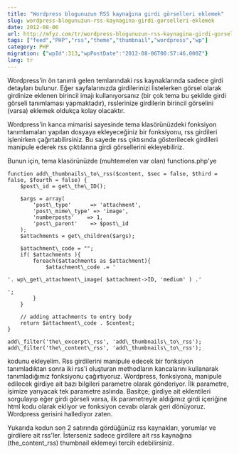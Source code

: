 ```yaml
---
title: "Wordpress blogunuzun RSS kaynağına girdi görselleri eklemek"
slug: wordpress-blogunuzun-rss-kaynagina-girdi-gorselleri-eklemek
date: 2012-08-06
url: http://mfyz.com/tr/wordpress-blogunuzun-rss-kaynagina-girdi-gorselleri-eklemek/
tags: ["feed","PHP","rss","theme","thumbnail","wordpress","wp"]
category: PHP
migration: {"wpId":313,"wpPostDate":"2012-08-06T00:57:46.000Z"}
lang: tr
---
```


Wordpress'in ön tanımlı gelen temlarındaki rss kaynaklarında sadece girdi detayları bulunur. Eğer sayfalarınızda girdilerinizi listelerken görsel olarak girdinize eklenen birincil imajı kullanıyorsanız (bir çok tema bu şekilde girdi görseli tanımlaması yapmaktadır), rsslerinize girdilerin birincil görselini (varsa) eklemek oldukça kolay olacaktır.

Wordpress'in kanca mimarisi sayesinde tema klasörünüzdeki fonksiyon tanımlamaları yapılan dosyaya ekleyeceğiniz bir fonksiyonu, rss girdileri işlenirken çağırtabilirsiniz. Bu sayede rss çıktısında gösterilecek girdileri manipule ederek rss çıktılarına girdi görsellerini ekleyebiliriz.

Bunun için, tema klasörünüzde (muhtemelen var olan) functions.php'ye

```
function add\_thumbnails\_to\_rss($content, $sec = false, $third = false, $fourth = false) {
    $post\_id = get\_the\_ID();

    $args = array(
        'post\_type'      => 'attachment',
        'post\_mime\_type' => 'image',
        'numberposts'    => 1,
        'post\_parent'    => $post\_id
    );
    $attachments = get\_children($args);

    $attachment\_code = "";
    if( $attachments ){
        foreach($attachments as $attachment){
            $attachment\_code .= '

'. wp\_get\_attachment\_image( $attachment->ID, 'medium' ) .'

';
        }
    }

    // adding attachments to entry body
    return $attachment\_code . $content;
}

add\_filter('the\_excerpt\_rss', 'add\_thumbnails\_to\_rss');
add\_filter('the\_content\_rss', 'add\_thumbnails\_to\_rss');

```

kodunu ekleyelim. Rss girdilerini manipule edecek bir fonksiyon tanımladıktan sonra iki rss'i oluşturan methodların kancalarını kullanarak tanımladığımız fonksiyonu çağırtıyoruz. Wordpress, fonksiyona, manipule edilecek girdiye ait bazı bilgileri parametre olarak gönderiyor. İlk parametre, işimize yarıyacak tek parametre aslında. Basitçe; girdiye ait eklentileri sorgulayıp eğer girdi görseli varsa, ilk parametreyle aldığımız girdi içeriğine html kodu olarak ekliyor ve fonksiyon cevabı olarak geri dönüyoruz. Wordpress gerisini hallediyor zaten.

Yukarıda kodun son 2 satırında gördüğünüz rss kaynakları, yorumlar ve girdilere ait rss'ler. İsterseniz sadece girdilere ait rss kaynağına (the\_content\_rss) thumbnail eklemeyi tercih edebilirsiniz.